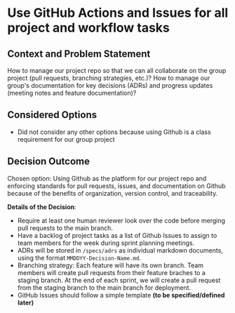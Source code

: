 # Use GitHub Actions and Issues for all project and workflow tasks

## Context and Problem Statement

How to manage our project repo so that we can all collaborate on the group project (pull requests, branching strategies, etc.)?
How to manage our group's documentation for key decisions (ADRs) and progress updates (meeting notes and feature documentation)?

## Considered Options

* Did not consider any other options because using Github is a class requirement for our group project

## Decision Outcome

Chosen option: Using Github as the platform for our project repo and enforcing standards for pull requests, issues, and documentation on Github because of the benefits of organization, version control, and traceability.

**Details of the Decision**:
- Require at least one human reviewer look over the code before merging pull requests to the main branch.
- Have a backlog of project tasks as a list of Github Issues to assign to team members for the week during sprint planning meetings.
- ADRs will be stored in `/specs/adrs` as individual markdown documents, using the format `MMDDYY-Decision-Name.md`. 
- Branching strategy: Each feature will have its own branch. Team members will create pull requests from their feature braches to a staging branch. At the end of each sprint, we will create a pull request from the staging branch to the main branch for deployment.
- GitHub Issues should follow a simple template **(to be specified/defined later)**
